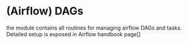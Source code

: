 # (Airflow) DAGs
the module contains all routines for managing airflow DAGs and tasks. Detailed setup is exposed in Airflow handbook page[]